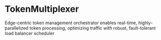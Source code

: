 # TokenMultiplexer
Edge-centric token management orchestrator enables real-time, highly-parallelized token processing, optimizing traffic with robust, fault-tolerant load balancer scheduler

